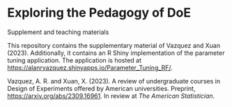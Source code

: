 # Exploring the Pedagogy of DoE
 Supplement and teaching materials

 This repository contains the supplementary material of Vazquez and Xuan (2023). Additionally, it contains an R Shiny implementation of the parameter tuning application. The application is hosted at https://alanrvazquez.shinyapps.io/Parameter_Tuning_RF/.  

Vazquez, A. R. and Xuan, X. (2023). A review of undergraduate courses in Design of Experiments offered by American universities. Preprint, https://arxiv.org/abs/2309.16961. In review at *The American Statistician*.

